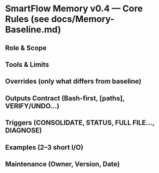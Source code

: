 # SmartFlow Memory v0.4 — Core Rules  (see docs/Memory-Baseline.md)
## Role & Scope
## Tools & Limits
## Overrides (only what differs from baseline)
## Outputs Contract (Bash-first, [paths], VERIFY/UNDO…)
## Triggers (CONSOLIDATE, STATUS, FULL FILE…, DIAGNOSE)
## Examples (2–3 short I/O)
## Maintenance (Owner, Version, Date)
